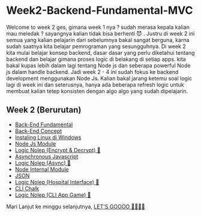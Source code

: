 # Week2-Backend-Fundamental-MVC
Welcome to week 2 ges, gimana week 1 nya ? sudah merasa kepala kalian mau meledak ? sayangnya kalian tidak bisa berhenti 😈 . Justru di week 2 ini semua yang kalian pelajarin dari sebelumnya bakal sangat berguna, karna sudah saatnya kita belajar pemrograman yang sesungguhnya. Di week 2 kita mulai belajar konsep backend, dasar dasar yang perlu diketahui tentang backend dan belajar gimana proses logic di belakang di setiap apps. kita bakal kupas lebih dalam lagi tentang Node js dan seberapa powerful Node js dalam handle backend. Jadi week 2 - 4 ini sudah fokus ke backend development menggunakan Node Js. Kalian bakal jarang ketemu soal logic lagi di week ini dan seterusnya, hanya  ada beberapa refresh logic untuk membuat kalian tetep konsisten dengan algo algo yang sudah dipelajarin.


## Week 2 (Berurutan) 
- [Back-End Fundamental](https://github.com/RPN-Phase-1/Week2-Backend-Fundamental-MVC/blob/main/study_material/backend-fundamental.md)
- [Back-End Concept](https://github.com/RPN-Phase-1/Week2-Backend-Fundamental-MVC/blob/main/study_material/backend-cocept.md)
- [Instaling Linux di Windows](https://github.com/RPN-Phase-1/Week2-Backend-Fundamental-MVC/blob/main/study_material/linux-wsl.md)
- [Node Js Module](https://github.com/RPN-Phase-1/Week2-Backend-Fundamental-MVC/blob/main/study_material/node-module.md)
- [Logic Nolep (Encrypt & Decrypt) :exploding_head: ](https://github.com/RPN-Phase-1/Week2-Backend-Fundamental-MVC/blob/main/logic_nolep/ln-encryptDecrypt.md)
- [Asynchronous Javascript](https://github.com/RPN-Phase-1/Week2-Backend-Fundamental-MVC/blob/main/study_material/asynchronus-js.md)
- [Logic Nolep (Async) :exploding_head: ](https://github.com/RPN-Phase-1/Week2-Backend-Fundamental-MVC/blob/main/logic_nolep/ln-async.md)
- [Node Internal Module](https://github.com/RPN-Phase-1/Week2-Backend-Fundamental-MVC/blob/main/study_material/node-internal-module.md)
- [JSON](https://github.com/RPN-Phase-1/Week2-Backend-Fundamental-MVC/blob/main/study_material/json.md)
- [Logic Nolep (Hospital Interface) :exploding_head: ](https://github.com/RPN-Phase-1/Week2-Backend-Fundamental-MVC/blob/main/logic_nolep/ln-hospitalInterface.md)
- [CLI Chalk](https://github.com/RPN-Phase-1/Week2-Backend-Fundamental-MVC/blob/main/study_material/cli-app.md)
- [Logic Nolep (CLI App Game) :exploding_head: ](https://github.com/RPN-Phase-1/Week2-Backend-Fundamental-MVC/blob/main/logic_nolep/cli-app-game.md)

Mari Lanjut ke minggu selanjutnya, [LET'S GOOOO :rocket::rocket::rocket::rocket: ](https://github.com/RPN-Phase-1/Week3-Backend-MVC-Database)
